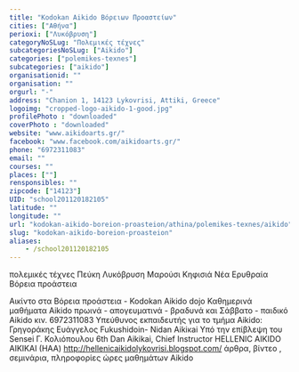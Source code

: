 ```yaml
---
title: "Kodokan Aikido Βόρειων Προαστείων"
cities: ["Αθήνα"]
perioxi: ["Λυκόβρυση"]
categoryNoSLug: "Πολεμικές τέχνες"
subcategoriesNoSLug: ["Aikido"]
categories: ["polemikes-texnes"]
subcategories: ["aikido"]
organisationid: ""
organisation: ""
orgurl: "-"
address: "Chanion 1, 14123 Lykovrisi, Attiki, Greece"
logoimg: "cropped-logo-aikido-1-good.jpg"
profilePhoto : "downloaded"
coverPhoto : "downloaded"
website: "www.aikidoarts.gr/"
facebook: "www.facebook.com/aikidoarts.gr/"
phone: "6972311083"
email: ""
courses: ""
places: [""]
rensponsibles: ""
zipcode: ["14123"]
UID: "school201120182105"
latitude: ""
longitude: ""
url: "kodokan-aikido-boreion-proasteion/athina/polemikes-texnes/aikido"
slug: "kodokan-aikido-boreion-proasteion"
aliases:
    - /school201120182105
---
```



πολεμικές τέχνες Πεύκη Λυκόβρυση Μαρούσι Κηφισιά Νέα Ερυθραία Βόρεια προάστεια

Αικίντο στα Βόρεια προάστεια - Kodokan Aikido dojo Καθημερινά μαθήματα Aikido πρωινά - απογευματινά - βραδυνά και Σάββατο - παιδικό Aikido κιν. 6972311083 Υπεύθυνος εκπαιδευτής για το τμήμα Aikido: Γρηγοράκης Ευάγγελος Fukushidoin- Nidan Aikiκai Υπό την επίβλεψη του Sensei Γ. Κολιόπουλου 6th Dan Aikikai, Chief Instructor HELLENIC AIKIDO AIKIKAI (HAA) http://hellenicaikidolykovrisi.blogspot.com/ άρθρα, βίντεο , σεμινάρια, πληροφορίες ώρες μαθημάτων Αikido